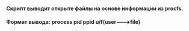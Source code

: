 #### Скрипт выводит открыте файлы на основе информации из procfs.
#### Формат вывода: process pid ppid u/f(user--->file)

